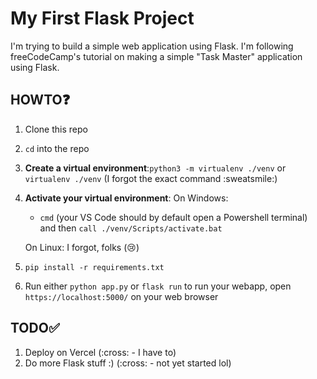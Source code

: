 # My First Flask Project
I'm trying to build a simple web application using Flask. I'm following freeCodeCamp's tutorial on making a simple "Task Master" application using Flask.

## HOWTO:question:
1. Clone this repo
2. `cd` into the repo
3. **Create a virtual environment**:`python3 -m virtualenv ./venv` or `virtualenv ./venv` (I forgot the exact command :sweatsmile:)
4. **Activate your virtual environment**: On Windows:
    - `cmd` (your VS Code should by default open a Powershell terminal) and then `call ./venv/Scripts/activate.bat`

   On Linux: I forgot, folks (:cry:) 
5. `pip install -r requirements.txt`
6. Run either `python app.py` or `flask run` to run your webapp, open `https://localhost:5000/` on your web browser
## TODO:white_check_mark:
1. Deploy on Vercel (:cross: - I have to)
2. Do more Flask stuff :) (:cross: - not yet started lol)
